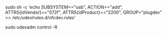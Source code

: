 sudo sh -c 'echo SUBSYSTEM==\"usb\", ACTION==\"add\", ATTRS{idVendor}==\"072f\", ATTRS{idProduct}==\"2200\", GROUP=\"plugdev\" >> /etc/udev/rules.d/nfcdev.rules'

sudo udevadm control -R
